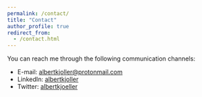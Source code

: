 ```yaml
---
permalink: /contact/
title: "Contact"
author_profile: true
redirect_from: 
  - /contact.html
---
```


You can reach me through the following communication channels:

* E-mail: [albertkjoller@protonmail.com](albertkjoller@protonmail.com)
* LinkedIn: [albertkjoller](https://www.linkedin.com/in/albertkjoller)
* Twitter: [albertkjoeller](https://twitter.com/albertkjoeller)